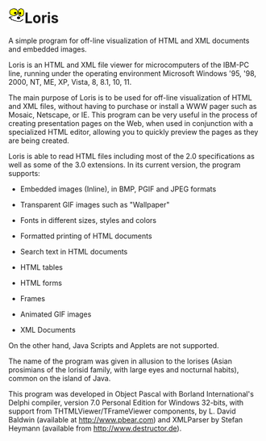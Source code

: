 # ![LORIS](LORIS.BMP)Loris
A simple program for off-line visualization of HTML and XML documents and embedded images. 

Loris is an HTML and XML file viewer for microcomputers of the IBM-PC line, running under the operating environment Microsoft Windows '95, '98, 2000, NT, ME, XP, Vista, 8, 8.1, 10, 11.

The main purpose of Loris is to be used for off-line visualization of HTML and XML files, without having to purchase or install a WWW pager such as Mosaic, Netscape, or IE. This program can be very useful in the process of creating presentation pages on the Web, when used in conjunction with a specialized HTML editor, allowing you to quickly preview the pages as they are being created.

Loris is able to read HTML files including most of the 2.0 specifications as well as some of the 3.0 extensions. In its current version, the program supports:

- Embedded images (Inline), in BMP, PGIF and JPEG formats

- Transparent GIF images such as "Wallpaper"

- Fonts in different sizes, styles and colors

- Formatted printing of HTML documents

- Search text in HTML documents

- HTML tables

- HTML forms

- Frames 

- Animated GIF images

- XML Documents

On the other hand, Java Scripts and Applets are not supported.

The name of the program was given in allusion to the lorises (Asian prosimians of the lorisid family, with large eyes and nocturnal habits), common on the island of Java.

This program was developed in Object Pascal with Borland International's Delphi compiler, version 7.0 Personal Edition for Windows 32-bits, with support from THTMLViewer/TFrameViewer components, by L. David Baldwin (available at http://www.pbear.com) and XMLParser by Stefan Heymann (available from http://www.destructor.de).
